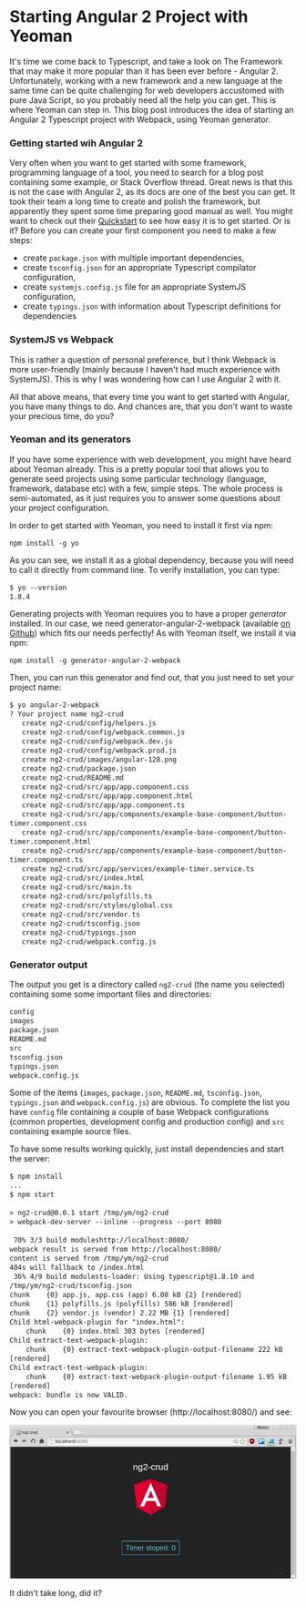 # Starting Angular 2 Project with Yeoman

It's time we come back to Typescript, and take a look on The Framework that may make it more popular than it has been ever before - Angular 2. Unfortunately, working with a new framework and a new language at the same time can be quite challenging for web developers accustomed with pure Java Script, so you probably need all the help you can get. This is where Yeoman can step in. This blog post introduces the idea of starting an Angular 2 Typescript project with Webpack, using Yeoman generator.

### Getting started wih Angular 2

Very often when you want to get started with some framework, programming language of a tool, you need to search for a blog post containing some example, or Stack Overflow thread. Great news is that this is not the case with Angular 2, as its docs are one of the best you can get. It took their team a long time to create and polish the framework, but apparently they spent some time preparing good manual as well. You might want to check out their [Quickstart](https://angular.io/docs/ts/latest/quickstart.html) to see how easy it is to get started. Or is it? Before you can create your first component you need to make a few steps:

 - create `package.json` with multiple important dependencies,
 - create `tsconfig.json` for an appropriate Typescript compilator configuration,
 - create `systemjs.config.js` file for an appropriate SystemJS configuration,
 - create `typings.json` with information about Typescript definitions for dependencies

### SystemJS vs Webpack

This is rather a question of personal preference, but I think Webpack is more user-friendly (mainly because I haven't had much experience with SystemJS). This is why I was wondering how can I use Angular 2 with it.

All that above means, that every time you want to get started with Angular, you have many things to do. And chances are, that you don't want to waste your precious time, do you?

### Yeoman and its generators

If you have some experience with web development, you might have heard about Yeoman already. This is a pretty popular tool that allows you to generate seed projects using some particular technology (language, framework, database etc) with a few, simple steps. The whole process is semi-automated, as it just requires you to answer some questions about your project configuration.

In order to get started with Yeoman, you need to install it first via npm:

    npm install -g yo

As you can see, we install it as a global dependency, because you will need to call it directly from command line. To verify installation, you can type:

    $ yo --version
    1.8.4

Generating projects with Yeoman requires you to have a proper _generator_ installed. In our case, we need generator-angular-2-webpack (available [on Github](https://github.com/bravealdus/generator-angular-2-webpack)) which fits our needs perfectly! As with Yeoman itself, we install it via npm:

    npm install -g generator-angular-2-webpack

Then, you can run this generator and find out, that you just need to set your project name:

    $ yo angular-2-webpack
    ? Your project name ng2-crud
       create ng2-crud/config/helpers.js
       create ng2-crud/config/webpack.common.js
       create ng2-crud/config/webpack.dev.js
       create ng2-crud/config/webpack.prod.js
       create ng2-crud/images/angular-128.png
       create ng2-crud/package.json
       create ng2-crud/README.md
       create ng2-crud/src/app/app.component.css
       create ng2-crud/src/app/app.component.html
       create ng2-crud/src/app/app.component.ts
       create ng2-crud/src/app/components/example-base-component/button-timer.component.css
       create ng2-crud/src/app/components/example-base-component/button-timer.component.html
       create ng2-crud/src/app/components/example-base-component/button-timer.component.ts
       create ng2-crud/src/app/services/example-timer.service.ts
       create ng2-crud/src/index.html
       create ng2-crud/src/main.ts
       create ng2-crud/src/polyfills.ts
       create ng2-crud/src/styles/global.css
       create ng2-crud/src/vendor.ts
       create ng2-crud/tsconfig.json
       create ng2-crud/typings.json
       create ng2-crud/webpack.config.js

### Generator output

The output you get is a directory called `ng2-crud` (the name you selected) containing some some important files and directories:

    config
    images
    package.json
    README.md
    src
    tsconfig.json
    typings.json
    webpack.config.js

Some of the items (`images`, `package.json`, `README.md`, `tsconfig.json`, `typings.json` and `webpack.config.js`) are obvious. To complete the list you have `config` file containing a couple of base Webpack configurations (common properties, development config and production config) and `src` containing example source files.

To have some results working quickly, just install dependencies and start the server:

    $ npm install
    ...
    $ npm start

    > ng2-crud@0.0.1 start /tmp/ym/ng2-crud
    > webpack-dev-server --inline --progress --port 8080

     70% 3/3 build moduleshttp://localhost:8080/
    webpack result is served from http://localhost:8080/
    content is served from /tmp/ym/ng2-crud
    404s will fallback to /index.html
     36% 4/9 build modulests-loader: Using typescript@1.8.10 and /tmp/ym/ng2-crud/tsconfig.json
    chunk    {0} app.js, app.css (app) 6.08 kB {2} [rendered]
    chunk    {1} polyfills.js (polyfills) 586 kB [rendered]
    chunk    {2} vendor.js (vendor) 2.22 MB {1} [rendered]
    Child html-webpack-plugin for "index.html":
        chunk    {0} index.html 303 bytes [rendered]
    Child extract-text-webpack-plugin:
        chunk    {0} extract-text-webpack-plugin-output-filename 222 kB [rendered]
    Child extract-text-webpack-plugin:
        chunk    {0} extract-text-webpack-plugin-output-filename 1.95 kB [rendered]
    webpack: bundle is now VALID.

Now you can open your favourite browser (http://localhost:8080/) and see:

<img src="https://raw.githubusercontent.com/mycodesmells/ng2-crud/master/posts/images/ng2-generator-working.png"/>

It didn't take long, did it?

